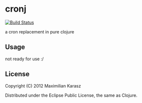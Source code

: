 # cronj
[![Build Status](https://secure.travis-ci.org/nachtalp/cronj.png?branch=master)](http://travis-ci.org/mknoszlig/cronj)

a cron replacement in pure clojure

## Usage

not ready for use :/

## License

Copyright (C) 2012 Maximilian Karasz

Distributed under the Eclipse Public License, the same as Clojure.
